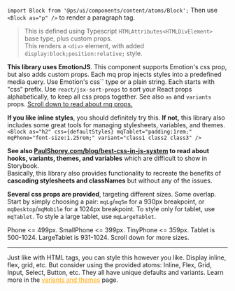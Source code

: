 `import Block from '@ps/ui/components/content/atoms/Block';`
Then use `<Block as="p" />` to render a paragraph tag.

> This is defined using Typescript `HTMLAttributes<HTMLDivElement>` base type, plus custom props.  
> This renders a `<div>` element, with added `display:block;position:relative;` style.

**This library uses EmotionJS**. This component supports Emotion's css prop, but also adds custom props. Each mq prop injects styles into a predefined media query. Use Emotion's css\`\` type or a plain string. Each starts with "css" prefix. Use `react/jsx-sort-props` to sort your React props alphabetically, to keep all css props together. See also `as` and `variants` props. <a href="#anchor--content-atoms-block--block">Scroll down to read about mq props.</a>

**If you like inline styles**, you should definitely try this. **If not,** this library also includes some great tools for managing stylesheets, variables, and themes.
`<Block as="h2" css={defaultStyles} mqTablet="padding:1rem;" mqPhone="font-size:1.25rem;" variant="class1 class2 class3" />`

**See also [PaulShorey.com/blog/best-css-in-js-system](https://paulshorey.comm/blog/best-css-in-js-system) to read about hooks, variants, themes, and variables** which are difficult to show in Storybook.  
Basically, this library also provides functionality to recreate the benefits of **cascading stylesheets and classNames** but without any of the issues.

**Several css props are provided**, targeting different sizes. Some overlap. Start by simply choosing a pair: `mqLg`/`mqSm` for a 930px breakpoint, or `mqDesktop`/`mqMobile` for a 1024px breakpoint. To style only for tablet, use `mqTablet`. To style a large tablet, use `mqLargeTablet`.

Phone <= 499px. SmallPhone <= 399px. TinyPhone <= 359px. Tablet is 500-1024. LargeTablet is 931-1024. Scroll down for more sizes.

---

Just like with HTML tags, you can style this however you like. Display inline, flex, grid, etc. But consider using the provided atoms: Inline, Flex, Grid, Input, Select, Button, etc. They all have unique defaults and variants. Learn more in the <a href="/" style="color:orange;">variants and themes</a> page.
